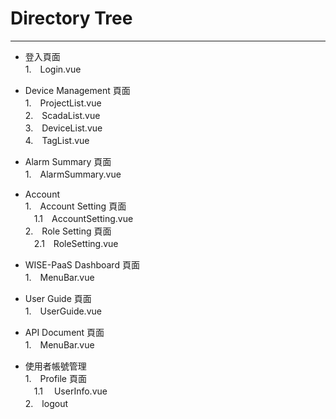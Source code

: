 #  Directory Tree
-----------

- 登入頁面  
1.　Login.vue

- Device Management 頁面       
1.　ProjectList.vue  
2.　ScadaList.vue  
3.　DeviceList.vue  
4.　TagList.vue

- Alarm Summary 頁面  
1.　AlarmSummary.vue  
- Account  
1.　Account Setting 頁面  
　1.1　AccountSetting.vue  
2.　Role Setting 頁面  
　2.1　RoleSetting.vue
- WISE-PaaS Dashboard 頁面  
1.　MenuBar.vue  
- User Guide 頁面  
1.　UserGuide.vue  
- API Document 頁面  
1.　MenuBar.vue  
- 使用者帳號管理  
1.　Profile 頁面  
　1.1　 UserInfo.vue  
2.　logout   
